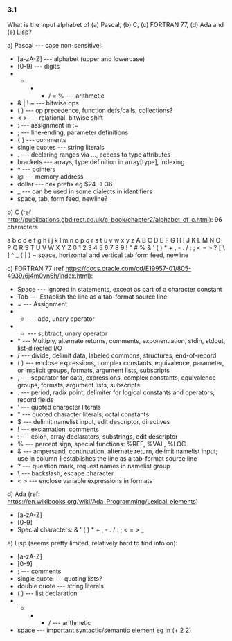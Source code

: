 ### 3.1

What is the input alphabet of (a) Pascal, (b) C, (c) FORTRAN 77, (d) Ada and (e) Lisp?

a) Pascal --- case non-sensitive!:

+ [a-zA-Z] --- alphabet (upper and lowercase)
+ [0-9] --- digits
+ + - * / = % --- arithmetic
+ & | ! ~ --- bitwise ops
+ ( ) --- op precedence, function defs/calls, collections?
+ < > --- relational, bitwise shift
+ : --- assignment in :=
+ ; --- line-ending, parameter definitions
+ { } --- comments
+ single quotes --- string literals
+ . --- declaring ranges via ..., access to type attributes
+ brackets --- arrays, type definition in array[type], indexing
+ ^ --- pointers
+ @ --- memory address
+ dollar --- hex prefix eg $24 -> 36
+ _ --- can be used in some dialects in identifiers
+ space, tab, form feed, newline?

b) C (ref http://publications.gbdirect.co.uk/c_book/chapter2/alphabet_of_c.html): 96 characters

a b c d e f g h i j k l m n o p q r s t u v w x y z
A B C D E F G H I J K L M N O P Q R S T U V W X Y Z
0 1 2 3 4 5 6 7 8 9
! " # % & ' ( ) * + , - . /
: ; < = > ? [ \ ] ^ _ { | } ~
space, horizontal and vertical tab
form feed, newline

c) FORTRAN 77 (ref https://docs.oracle.com/cd/E19957-01/805-4939/6j4m0vn6h/index.html):

+ Space --- Ignored in statements, except as part of a character constant  
+ Tab --- Establish the line as a tab-format source line
+ = --- Assignment  
+ + --- add, unary operator  
+ - --- subtract, unary operator  
+ \* --- Multiply, alternate returns, comments, exponentiation, stdin, stdout, list-directed I/O
+ / --- divide, delimit data, labeled commons, structures, end-of-record
+ ( ) --- enclose expressions, complex constants, equivalence, parameter, or implicit groups, formats, argument lists, subscripts  
+ ,  --- separator for data, expressions, complex constants, equivalence groups, formats, argument lists, subscripts  
+ . --- period, radix point, delimiter for logical constants and operators, record fields 
+ ' --- quoted character literals  
+ " --- quoted character literals, octal constants
+ $ --- delimit namelist input, edit descriptor, directives
+ ! --- exclamation, comments
+ : --- colon, array declarators, substrings, edit descriptor
+ % --- percent sign, special functions: %REF, %VAL, %LOC
+ & --- ampersand, continuation, alternate return, delimit namelist input; use in column 1 establishes the line as a tab-format source line
+ ? --- question mark, request names in namelist group
+ \ --- backslash, escape character
+ < > --- enclose variable expressions in formats

d) Ada (ref: https://en.wikibooks.org/wiki/Ada_Programming/Lexical_elements)
+ [a-zA-Z]
+ [0-9]
+ Special characters: &    '    (    )    *    +    ,    -    .    /    :    ;    <    =    > _

e) Lisp (seems pretty limited, relatively hard to find info on):

+ [a-zA-Z]
+ [0-9]
+ ; --- comments
+ single quote --- quoting lists?
+ double quote --- string literals
+ ( ) --- list declaration
+ + - * / --- arithmetic
+ space --- important syntactic/semantic element eg in (+ 2 2)
